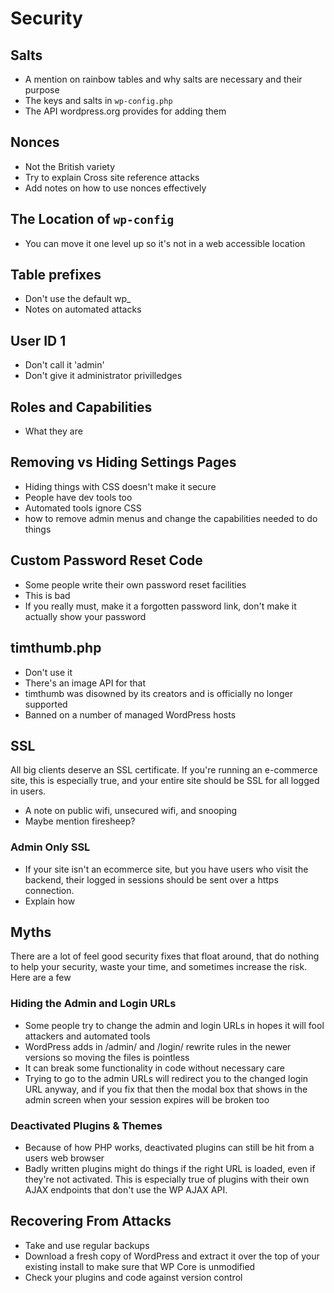 # Security

## Salts

 - A mention on rainbow tables and why salts are necessary and their purpose
 - The keys and salts in `wp-config.php`
 - The API wordpress.org provides for adding them

## Nonces

 - Not the British variety
 - Try to explain Cross site reference attacks
 - Add notes on how to use nonces effectively

## The Location of `wp-config`

 - You can move it one level up so it's not in a web accessible location

## Table prefixes

 - Don't use the default wp_
 - Notes on automated attacks

## User ID 1

 - Don't call it 'admin'
 - Don't give it administrator privilledges

## Roles and Capabilities

 - What they are

## Removing vs Hiding Settings Pages

 - Hiding things with CSS doesn't make it secure
 - People have dev tools too
 - Automated tools ignore CSS
 - how to remove admin menus and change the capabilities needed to do things

## Custom Password Reset Code

 - Some people write their own password reset facilities
 - This is bad
 - If you really must, make it a forgotten password link, don't make it actually show your password

## timthumb.php

 - Don't use it
 - There's an image API for that
 - timthumb was disowned by its creators and is officially no longer supported
 - Banned on a number of managed WordPress hosts

## SSL

All big clients deserve an SSL certificate. If you're running an e-commerce site, this is especially true, and your entire site should be SSL for all logged in users.

 - A note on public wifi, unsecured wifi, and snooping
 - Maybe mention firesheep?

### Admin Only SSL

 - If your site isn't an ecommerce site, but you have users who visit the backend, their logged in sessions should be sent over a https connection.
 - Explain how

## Myths

There are a lot of feel good security fixes that float around, that do nothing to help your security, waste your time, and sometimes increase the risk. Here are a few

### Hiding the Admin and Login URLs

 - Some people try to change the admin and login URLs in hopes it will fool attackers and automated tools
 - WordPress adds in /admin/ and /login/ rewrite rules in the newer versions so moving the files is pointless
 - It can break some functionality in code without necessary care
 - Trying to go to the admin URLs will redirect you to the changed login URL anyway, and if you fix that then the modal box that shows in the admin screen when your session expires will be broken too

### Deactivated Plugins & Themes

 - Because of how PHP works, deactivated plugins can still be hit from a users web browser
 - Badly written plugins might do things if the right URL is loaded, even if they're not activated. This is especially true of plugins with their own AJAX endpoints that don't use the WP AJAX API.

## Recovering From Attacks

 - Take and use regular backups
 - Download a fresh copy of WordPress and extract it over the top of your existing install to make sure that WP Core is unmodified
 - Check your plugins and code against version control

